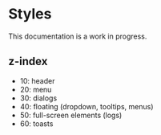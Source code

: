 # Styles

This documentation is a work in progress.

## z-index

- 10: header
- 20: menu
- 30: dialogs
- 40: floating (dropdown, tooltips, menus)
- 50: full-screen elements (logs)
- 60: toasts
